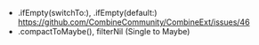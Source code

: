 - .ifEmpty(switchTo:), .ifEmpty(default:) https://github.com/CombineCommunity/CombineExt/issues/46
- .compactToMaybe(), filterNil (Single to Maybe)
